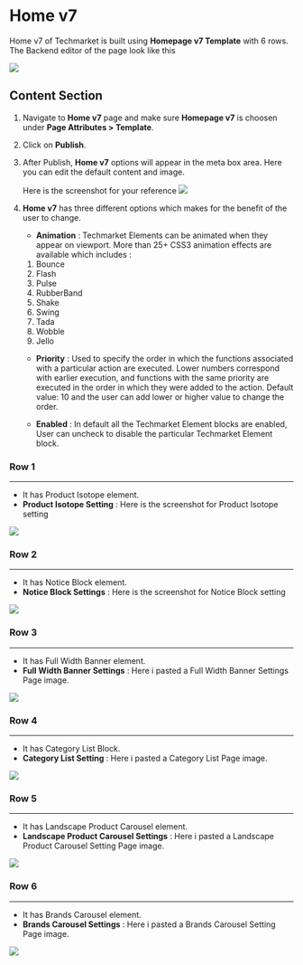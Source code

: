 # Home v7

Home v7 of Techmarket is built using **Homepage v7 Template** with 6 rows. The  Backend editor of the page look like this

![](http://transvelo.github.io/docs/techmarket/images/home-v7-setting.png)

## Content Section

1. Navigate to **Home v7** page and make sure **Homepage v7** is choosen under **Page Attributes > Template**.
2. Click on **Publish**.
3. After Publish, **Home v7** options will appear in the meta box area. Here you can edit the default content and image.

    Here is the screenshot for your reference
    ![](http://transvelo.github.io/docs/techmarket/images/home-v7-option.png)

4. **Home v7** has three different options which makes for the benefit of the user to change.

    * **Animation** : Techmarket Elements can be animated when they appear on viewport. More than 25+ CSS3 animation effects are available which includes :

    1. Bounce
    2. Flash
    3. Pulse
    4. RubberBand
    5. Shake
    6. Swing
    7. Tada
    8. Wobble
    9. Jello

    * **Priority** : Used to specify the order in which the functions associated with a particular action are executed. Lower numbers correspond with earlier execution, and functions with the same priority are executed in the order in which they were added to the action. Default value: 10 and the user can add lower or higher value to change the order.

    * **Enabled** : In default all the Techmarket Element blocks are enabled, User can uncheck to disable the particular Techmarket Element block.

### Row 1
---
* It has Product Isotope element.
* **Product Isotope Setting** : Here is the screenshot for Product Isotope setting

![](http://transvelo.github.io/docs/techmarket/images/home7-1st-block.png)

### Row 2
---
* It has Notice Block element.
* **Notice Block Settings** : Here is the screenshot for Notice Block setting

![](http://transvelo.github.io/docs/techmarket/images/notice-block.png)


### Row 3
---
* It has Full Width Banner element.
* **Full Width Banner Settings** : Here i pasted a Full Width Banner Settings Page image.

![](http://transvelo.github.io/docs/techmarket/images/home7-3rd-block.png)

### Row 4
---
* It has Category List Block.
* **Category List Setting** : Here i pasted a Category List Page image.

![](http://transvelo.github.io/docs/techmarket/images/home7-4th-block.png)

### Row 5
---
* It has Landscape Product Carousel element.
* **Landscape Product Carousel Settings** : Here i pasted a Landscape Product Carousel Setting Page image.

![](http://transvelo.github.io/docs/techmarket/images/home7-5th-block.png)

### Row 6
---
* It has Brands Carousel element.
* **Brands Carousel Settings** : Here i pasted a Brands Carousel Setting Page image.

![](http://transvelo.github.io/docs/techmarket/images/homepage-brands-carousel-setting.png)

